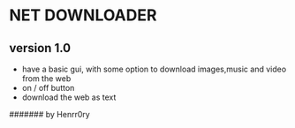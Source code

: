 # NET DOWNLOADER
## version 1.0
- have a basic gui, with some option to download images,music and video from
 the web
- on / off button
- download the web as text

####### by Henrr0ry

